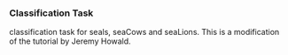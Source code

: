 ### Classification Task


classification task for seals, seaCows and seaLions.
This is a modification of the tutorial by Jeremy Howald.
